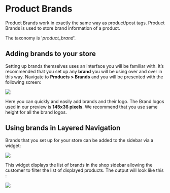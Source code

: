 # Product Brands

Product Brands work in exactly the same way as product/post tags. Product Brands is used to store brand information of a product.

The taxonomy is '*product_brand*'.

## Adding brands to your store

Setting up brands themselves uses an interface you will be familiar with. It’s recommended that you set up any **brand** you will be using over and over in this way. Navigate to **Products > Brands** and you will be presented with the following screen:

![](https://raw.githubusercontent.com/ibndawood/mcwpdoc/master/assets/images/brands-screen.png)

Here you can quickly and easily add brands and their logo. The Brand logos used in our preview is **145x36 pixels**. We recommend that you use same height for all the brand logos.

## Using brands in Layered Navigation

Brands that you set up for your store can be added to the sidebar via a widget:

![](https://raw.githubusercontent.com/ibndawood/mcwpdoc/master/assets/images/mc-brands-filter.png)

This widget displays the list of brands in the shop sidebar allowing the customer to filter the list of displayed products. The output will look like this :

![](https://raw.githubusercontent.com/ibndawood/mcwpdoc/master/assets/images/brands-in-layered-navigation.png)


